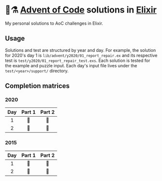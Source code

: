 # 🎄⚗️ [Advent of Code](https://adventofcode.com/) solutions in [Elixir](https://elixir-lang.org/)

My personal solutions to AoC challenges in Elixir.

## Usage

Solutions and test are structured by year and day.
For example, the solution for 2020's day 1 is
`lib/advent/y2020/01_report_repair.ex` and its respective test is
`test/y2020/01_report_repair_test.exs`.
Each solution is tested for the example and puzzle input. Each day's input file
lives under the `test/<year>/support/` directory.

## Completion matrices

### 2020

| Day | Part 1 | Part 2 |
| :-: | :----: | :----: |
| 1   | 🌟     | 🌟     |
| 2   | 🌟     | 🌟     |

### 2015

| Day | Part 1 | Part 2 |
| :-: | :----: | :----: |
| 1   | 🌟     | 🌟     |
| 2   | 🌟     | 🌟     |
